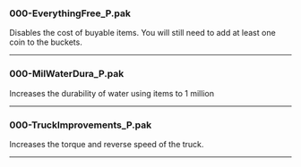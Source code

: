 ### 000-EverythingFree_P.pak

Disables the cost of buyable items. You will still need to add at least one coin to the buckets.

---
### 000-MilWaterDura_P.pak

Increases the durability of water using items to 1 million

---
### 000-TruckImprovements_P.pak

Increases the torque and reverse speed of the truck. 

---
